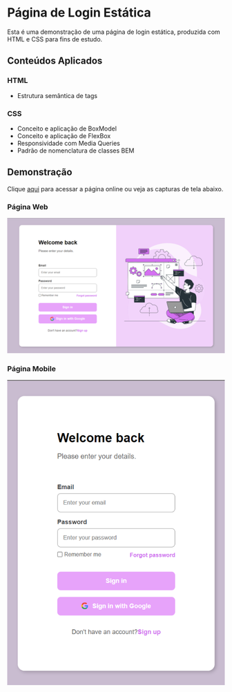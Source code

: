 # Página de Login Estática

Esta é uma demonstração de uma página de login estática, produzida com HTML e CSS para fins de estudo.

## Conteúdos Aplicados

### HTML

- Estrutura semântica de tags

### CSS

- Conceito e aplicação de BoxModel
- Conceito e aplicação de FlexBox
- Responsividade com Media Queries
- Padrão de nomenclatura de classes BEM

## Demonstração

Clique [aqui](https://loginpage-rafgpereira.netlify.app/) para acessar a página online ou veja as capturas de tela abaixo.

### Página Web

![Página Web](img/prints/login-page-web.png)

### Página Mobile

![Página Mobile](img/prints/login-page-mobile.png)

